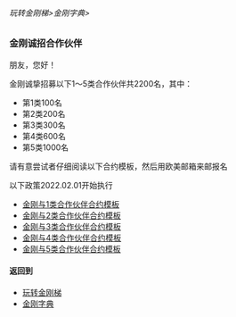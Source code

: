 ###### 玩转金刚梯>金刚字典>
### 金刚诚招合作伙伴
朋友，您好！

金刚诚挚招募以下1～5类合作伙伴共2200名，其中：
- 第1类100名
- 第2类200名
- 第3类300名
- 第4类600名
- 第5类1000名

请有意尝试者仔细阅读以下合约模板，然后用欧美邮箱来邮报名

以下政策2022.02.01开始执行
- [金刚与1类合作伙伴合约模板](https://github.com/a2zitpro/web/blob/master/LadderFree/kkDictionary/KKWholesalersZone/ContractKKandKKWholesaler01.md)
- [金刚与2类合作伙伴合约模板](https://github.com/a2zitpro/web/blob/master/LadderFree/kkDictionary/KKWholesalersZone/ContractKKandKKWholesaler02.md)
- [金刚与3类合作伙伴合约模板](https://github.com/a2zitpro/web/blob/master/LadderFree/kkDictionary/KKWholesalersZone/ContractKKandKKWholesaler03.md)
- [金刚与4类合作伙伴合约模板](https://github.com/a2zitpro/web/blob/master/LadderFree/kkDictionary/KKWholesalersZone/ContractKKandKKWholesaler04.md)
- [金刚与5类合作伙伴合约模板](https://github.com/a2zitpro/web/blob/master/LadderFree/kkDictionary/KKWholesalersZone/ContractKKandKKWholesaler05.md)

#### 返回到
- [玩转金刚梯](https://github.com/a2zitpro/web/blob/master/LadderFree/A.md)
- [金刚字典](https://github.com/a2zitpro/web/blob/master/LadderFree/kkDictionary/KKDictionary.md)



